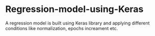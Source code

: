 # Regression-model-using-Keras
A regression model is built using Keras library and applying different conditions like normalization, epochs increament etc.
